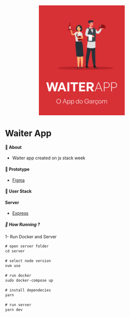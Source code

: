 <p align="center" >
   <img src=".github/logo.png" alt="logo" height="360px"/>
</p>

# Waiter App

#### :postbox: About

- Waiter app created on js stack week

#### :pushpin: Prototype

- [Figma](<https://www.figma.com/file/VmmYachnQfBjYzEh8BDp6W/WAITERAPP-(Copy)?node-id=11%3A195&t=dGB1KTEFpV8FzHYN-0>)

#### :rocket: User Stack

#### Server

- [Express](https://expressjs.com/pt-br/guide/routing.html)

##### 🤷 How Running ?

1- Run Docker and Server

```
# open server folder
cd server

# select node version
nvm use

# run docker
sudo docker-compose up

# install dependecies
yarn

# run server
yarn dev
```

